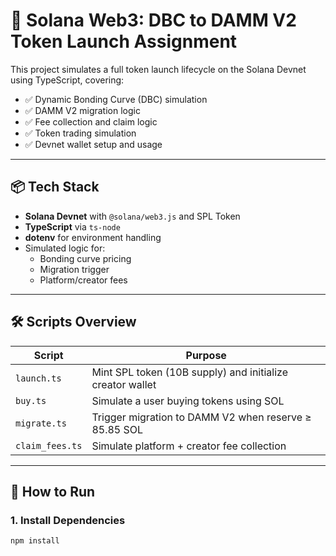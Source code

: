 # 🚀 Solana Web3: DBC to DAMM V2 Token Launch Assignment

This project simulates a full token launch lifecycle on the Solana Devnet using TypeScript, covering:

- ✅ Dynamic Bonding Curve (DBC) simulation
- ✅ DAMM V2 migration logic
- ✅ Fee collection and claim logic
- ✅ Token trading simulation
- ✅ Devnet wallet setup and usage

---

## 📦 Tech Stack

- **Solana Devnet** with `@solana/web3.js` and SPL Token
- **TypeScript** via `ts-node`
- **dotenv** for environment handling
- Simulated logic for:
  - Bonding curve pricing
  - Migration trigger
  - Platform/creator fees

---

## 🛠️ Scripts Overview

| Script           | Purpose                                                   |
|------------------|-----------------------------------------------------------|
| `launch.ts`      | Mint SPL token (10B supply) and initialize creator wallet |
| `buy.ts`         | Simulate a user buying tokens using SOL                   |
| `migrate.ts`     | Trigger migration to DAMM V2 when reserve ≥ 85.85 SOL     |
| `claim_fees.ts`  | Simulate platform + creator fee collection                |

---

## 🧪 How to Run

### 1. Install Dependencies

```bash
npm install
